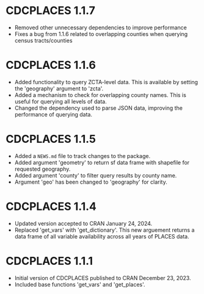 # CDCPLACES 1.1.7

* Removed other unnecessary dependencies to improve performance
* Fixes a bug from 1.1.6 related to overlapping counties when querying census tracts/counties

# CDCPLACES 1.1.6

* Added functionality to query ZCTA-level data. This is available by setting the 'geography' argument to 'zcta'.
* Added a mechanism to check for overlapping county names. This is useful for querying all levels of data.
* Changed the dependency used to parse JSON data, improving the performance of querying data.

# CDCPLACES 1.1.5

* Added a `NEWS.md` file to track changes to the package.
* Added argument 'geometry' to return sf data frame with shapefile for requested geography.
* Added argument 'county' to filter query results by county name.
* Argument 'geo' has been changed to 'geography' for clarity.


# CDCPLACES 1.1.4

* Updated version accepted to CRAN January 24, 2024.
* Replaced 'get_vars' with 'get_dictionary'. This new arguement returns a data frame of all variable availability across all years of PLACES data.

# CDCPLACES 1.1.1

* Initial version of CDCPLACES published to CRAN December 23, 2023.
* Included base functions 'get_vars' and 'get_places'.
